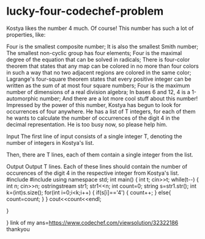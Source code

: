 # lucky-four-codechef-problem
Kostya likes the number 4 much. Of course! This number has such a lot of properties, like:

Four is the smallest composite number;
It is also the smallest Smith number;
The smallest non-cyclic group has four elements;
Four is the maximal degree of the equation that can be solved in radicals;
There is four-color theorem that states that any map can be colored in no more than four colors in such a way that no two adjacent regions are colored in the same color;
Lagrange's four-square theorem states that every positive integer can be written as the sum of at most four square numbers;
Four is the maximum number of dimensions of a real division algebra;
In bases 6 and 12, 4 is a 1-automorphic number;
And there are a lot more cool stuff about this number!
Impressed by the power of this number, Kostya has begun to look for occurrences of four anywhere. He has a list of T integers, for each of them he wants to calculate the number of occurrences of the digit 4 in the decimal representation. He is too busy now, so please help him.

Input
The first line of input consists of a single integer T, denoting the number of integers in Kostya's list.

Then, there are T lines, each of them contain a single integer from the list.

Output
Output T lines. Each of these lines should contain the number of occurences of the digit 4 in the respective integer from Kostya's list.
#include<iostream>
#include<sstream>
using namespace std;
int main()
{
  int t;
  cin>>t;
  while(t--)
{
  int n;
  cin>>n;
  ostringstream str1;
  str1<<n;
  int count=0;
  string s=str1.str();
  int k=(int)s.size();
  for(int i=0;i<k;i++)
{
  if(s[i]=='4')
  {
    count++;
  }
  else{
    count=count;
  }
}
  cout<<count<<endl;

}

}
link of my ans=https://www.codechef.com/viewsolution/32322186
thankyou
